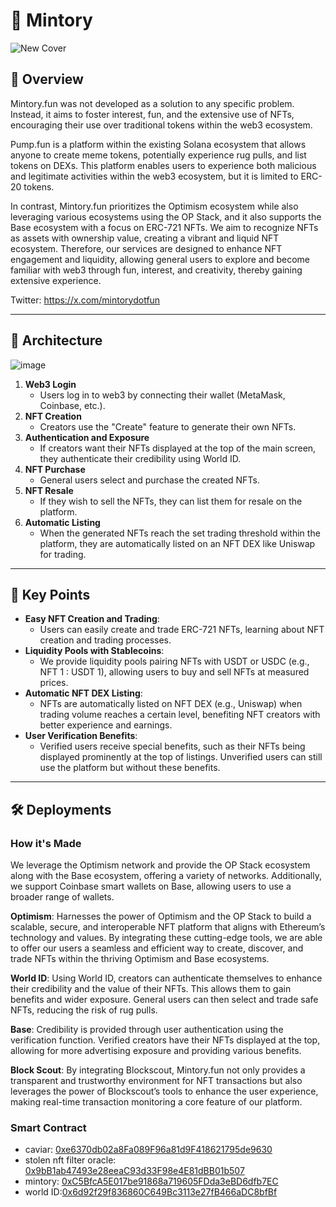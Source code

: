 # 👻 Mintory
![New Cover](https://github.com/user-attachments/assets/056ba516-2df8-4b4b-afec-e9493e5fb265)

## 📌 Overview

Mintory.fun was not developed as a solution to any specific problem. Instead, it aims to foster interest, fun, and the extensive use of NFTs, encouraging their use over traditional tokens within the web3 ecosystem.

Pump.fun is a platform within the existing Solana ecosystem that allows anyone to create meme tokens, potentially experience rug pulls, and list tokens on DEXs. This platform enables users to experience both malicious and legitimate activities within the web3 ecosystem, but it is limited to ERC-20 tokens.

In contrast, Mintory.fun prioritizes the Optimism ecosystem while also leveraging various ecosystems using the OP Stack, and it also supports the Base ecosystem with a focus on ERC-721 NFTs. We aim to recognize NFTs as assets with ownership value, creating a vibrant and liquid NFT ecosystem. Therefore, our services are designed to enhance NFT engagement and liquidity, allowing general users to explore and become familiar with web3 through fun, interest, and creativity, thereby gaining extensive experience.

Twitter: https://x.com/mintorydotfun

---
## 🎡 Architecture
![image](https://github.com/user-attachments/assets/ca06a14f-f145-431c-9324-cfd2aa53dd64)

1. **Web3 Login**
    - Users log in to web3 by connecting their wallet (MetaMask, Coinbase, etc.).
2. **NFT Creation**
    - Creators use the "Create" feature to generate their own NFTs.
3. **Authentication and Exposure**
    - If creators want their NFTs displayed at the top of the main screen, they authenticate their credibility using World ID.
4. **NFT Purchase**
    - General users select and purchase the created NFTs.
5. **NFT Resale**
    - If they wish to sell the NFTs, they can list them for resale on the platform.
6. **Automatic Listing**
    - When the generated NFTs reach the set trading threshold within the platform, they are automatically listed on an NFT DEX like Uniswap for trading.

---
## 🔑 Key Points
- **Easy NFT Creation and Trading**:
    - Users can easily create and trade ERC-721 NFTs, learning about NFT creation and trading processes.
- **Liquidity Pools with Stablecoins**:
    - We provide liquidity pools pairing NFTs with USDT or USDC (e.g., NFT 1 : USDT 1), allowing users to buy and sell NFTs at measured prices.
- **Automatic NFT DEX Listing**:
    - NFTs are automatically listed on NFT DEX (e.g., Uniswap) when trading volume reaches a certain level, benefiting NFT creators with better experience and earnings.
- **User Verification Benefits**:
    - Verified users receive special benefits, such as their NFTs being displayed prominently at the top of listings. Unverified users can still use the platform but without these benefits.

---
## 🛠️ Deployments

### How it's Made
We leverage the Optimism network and provide the OP Stack ecosystem along with the Base ecosystem, offering a variety of networks. Additionally, we support Coinbase smart wallets on Base, allowing users to use a broader range of wallets.

**Optimism**:
Harnesses the power of Optimism and the OP Stack to build a scalable, secure, and interoperable NFT platform that aligns with Ethereum’s technology and values. By integrating these cutting-edge tools, we are able to offer our users a seamless and efficient way to create, discover, and trade NFTs within the thriving Optimism and Base ecosystems.

**World ID**:
Using World ID, creators can authenticate themselves to enhance their credibility and the value of their NFTs. This allows them to gain benefits and wider exposure. General users can then select and trade safe NFTs, reducing the risk of rug pulls.

**Base**:
Credibility is provided through user authentication using the verification function. Verified creators have their NFTs displayed at the top, allowing for more advertising exposure and providing various benefits.

**Block Scout**:
By integrating Blockscout, Mintory.fun not only provides a transparent and trustworthy environment for NFT transactions but also leverages the power of Blockscout’s tools to enhance the user experience, making real-time transaction monitoring a core feature of our platform.

### Smart Contract
- caviar: [0xe6370db02a8Fa089F96a81d9F418621795de9630](https://sepolia.basescan.org/address/0xe6370db02a8Fa089F96a81d9F418621795de9630)
- stolen nft filter oracle: [0x9bB1ab47493e28eeaC93d33F98e4E81dBB01b507](https://sepolia.basescan.org/address/0x9bB1ab47493e28eeaC93d33F98e4E81dBB01b507)
- mintory: [0xC5BfcA5E017be91868a719605FDda3eBD6dfb7EC](https://sepolia.basescan.org/address/0xC5BfcA5E017be91868a719605FDda3eBD6dfb7EC)
- world ID:[0x6d92f29f836860C649Bc3113e27fB466aDC8bfBf](https://optimism-sepolia.blockscout.com/address/0x6d92f29f836860C649Bc3113e27fB466aDC8bfBf?tab=txs)
